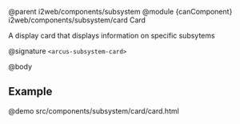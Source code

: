 @parent i2web/components/subsystem
@module {canComponent} i2web/components/subsystem/card Card

A display card that displays information on specific subsytems

@signature `<arcus-subsystem-card>`

@body

## Example
@demo src/components/subsystem/card/card.html
